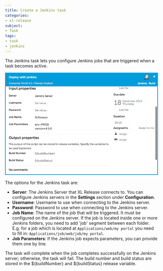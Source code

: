 ```yaml
---
title: Create a Jenkins task
categories:
- xl-release
subject:
- Task
tags:
- task
- jenkins
---
```


The Jenkins task lets you configure Jenkins jobs that are triggered when a task becomes active.

![Jenkins task details](../images/jenkins-task-details.png)

The options for the Jenkins task are:

* **Server**: The Jenkins Server that XL Release connects to. You can configure Jenkins servers in the **Settings** section under **Configuration**.
* **Username**: Username to use when connecting to the Jenkins server.
* **Password**: Password to use when connecting to the Jenkins server.
* **Job Name**: The name of the job that will be triggered. It must be configured on the Jenkins server. If the job is located inside one or more Jenkins folders, you need to add 'job' segment between each folder. E.g. for a job which is located at `Applications/web/my portal` you need to fill in: `Applications/job/web/job/my portal`.
* **Job Parameters**: If the Jenkins job expects parameters, you can provide them one by line.

The task will complete when the job completes successfully on the Jenkins server; otherwise, the task will fail. The build number and build status are stored in the ${buildNumber} and ${buildStatus} release variable.
